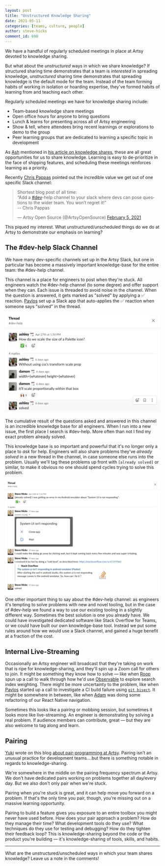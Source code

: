 ```yaml
---
layout: post
title: "Unstructured Knowledge Sharing"
date: 2021-05-11
categories: [teams, culture, people]
author: steve-hicks
comment_id: 690
---
```


We have a handful of regularly scheduled meetings in place at Artsy devoted to knowledge sharing.

But what about the _unstructured_ ways in which we share knowledge? If structured sharing time demonstrates that a
team is _interested_ in spreading knowledge, _unstructured_ sharing time demonstrates that spreading knowledge is
the default mode for the team. Instead of the team forming habits of working in isolation or hoarding expertise,
they've formed habits of learning from and teaching each other.

<!-- more -->

Regularly scheduled meetings we have for knowledge sharing include:

- Team-based knowledge share meetings
- Open office hours for anyone to bring questions
- Lunch & learns for presenting across all of Artsy engineering
- Show & tell, where attendees bring recent learnings or explorations to demo to the group
- Peer learning groups that are dedicated to learning a specific topic in development

As [Ash][ash] mentioned in [his article on knowledge shares][knowledge-shares], these are all great opportunities
for us to share knowledge. Learning is easy to de-prioritize in the face of shipping features, and scheduling these
meetings reinforces learning as a priority.

Recently [Chris Pappas][chris] pointed out the incredible value we get out of one specific Slack channel:

<blockquote class="twitter-tweet"><p lang="en" dir="ltr">Shortest blog post of all time:<br>“Add a <a href="https://twitter.com/hashtag/dev?src=hash&amp;ref_src=twsrc%5Etfw">#dev</a>-help channel to your slack where devs can pose questions to the wider team. You won’t regret it!”<br>-- Chris Pappas</p>&mdash; Artsy Open Source (@ArtsyOpenSource) <a href="https://twitter.com/ArtsyOpenSource/status/1357819867638812672?ref_src=twsrc%5Etfw">February 5, 2021</a></blockquote> <script async src="https://platform.twitter.com/widgets.js" charset="utf-8"></script>

This piqued my interest. What unstructured/unscheduled things do we do at Artsy to demonstrate our emphasis on
learning?

## The #dev-help Slack Channel

We have many dev-specific channels set up in the Artsy Slack, but one in particular has become a massively
important knowledge-base for the entire team: the #dev-help channel.

This channel is a place for engineers to post when they're stuck. All engineers watch the #dev-help channel (to
some degree) and offer support when they can. Each issue is threaded to avoid noise in the channel. When the
question is answered, it gets marked as "solved" by applying a ✅ reaction. [Pavlos][pavlos] set up a Slack app
that auto-applies the ✅ reaction when someone says "solved" in the thread.

![A question asked and answered in our #dev-help slack](/images/2021-05-11-unstructured-knowledge-sharing/dev-help.png)

The cumulative result of the questions asked and answered in this channel is an incredible knowledge base for all
engineers. When I run into a new issue, the first place I search is #dev-help. More often than not I find my exact
problem already solved.

This knowledge base is so important and powerful that it's no longer only a place to _ask_ for help. Engineers will
also share problems they've _already solved_ in a new thread in the channel, in case someone else runs into the
problem. Usually we'll tag these problems up front with `[already solved]` or similar, to make it obvious no one
should spend cycles trying to solve this problem.

![An already-solved thread in our #dev-help slack](/images/2021-05-11-unstructured-knowledge-sharing/already-solved.png)

One other important thing to say about the #dev-help channel: as engineers it's tempting to solve problems with new
and novel tooling, but in the case of #dev-help we found a way to use our existing tooling in a slightly different
way. Sometimes the best solution is one you already have. We could have investigated dedicated software like Stack
Overflow for Teams, or we could have built our own knowledge-base tool. Instead we put some rules around how we
would use a Slack channel, and gained a huge benefit at a fraction of the cost.

## Internal Live-Streaming

Occasionally an Artsy engineer will broadcast that they're taking on work that is ripe for knowledge-sharing, and
they'll spin up a Zoom call for others to join. It might be something they know how to solve — like when
[Roop][roop] spun up a call to walk through how he'd use [Observable][observablehq] to explore search index
weighting. There might be more uncertainty to the problem, like when [Pavlos][pavlos] started up a call to
investigate a CI build failure using [`git bisect`][git-bisect]. It might be somewhere in between, like when
[Adam][adam-b] was doing some refactoring of our React Native navigation.

Sometimes this looks like a pairing or mobbing session, but sometimes it looks more like live-streaming. An
engineer is demonstrating by solving a real problem. If audience members can contribute, great — but they are also
welcome to tag along and learn.

## Pairing

[Yuki][yuki] wrote on this blog [about pair-programming at Artsy][yukis-article]. Pairing isn't an unusual practice
for development teams....but there is something notable in regards to knowledge-sharing.

We're somewhere in the middle on the pairing frequency spectrum at Artsy. We don't have dedicated pairs working on
problems together all day/every day. But we also don't only pair when we're stuck.

Pairing when you're stuck is great, and it can help move you forward on a problem. If that's the only time you
pair, though, you're missing out on a massive learning opportunity.

Pairing to build a feature gives you exposure to an entire toolbox you might never have used before. How does your
pair approach a problem? How do they manage their time? What development tools do they use? What techniques do they
use for testing and debugging? How do they tighten their feedback loop? This is knowledge-sharing beyond the code
or the product you're building — it's knowledge-sharing of tools, skills, and habits.

---

What are the unstructured/unscheduled ways in which your team shares knowledge? Leave us a note in the comments!

[ash]: https://twitter.com/ashfurrow
[chris]: https://github.com/damassi
[knowledge-shares]: https://artsy.github.io/blog/2020/12/09/share-your-knowledge/
[roop]: https://github.com/anandaroop
[observablehq]: https://observablehq.com/
[pavlos]: https://github.com/pvinis
[git-bisect]: https://git-scm.com/docs/git-bisect
[adam-b]: https://github.com/admbtlr
[yuki]: https://github.com/yuki24
[yukis-article]: https://artsy.github.io/blog/2018/10/19/pair-programming/
